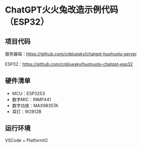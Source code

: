 # ChatGPT火火兔改造示例代码（ESP32）

## 项目代码

服务器端：https://github.com/cnbluesky/chatgpt-huohuotu-server

ESP32：https://github.com/cnbluesky/huohuotu-chatgpt-esp32

## 硬件清单

- MCU：ESP32S3
- 数字MIC：INMP441
- 数字功放：MAX98357A
- 耳灯：W2812B

## 运行环境

VSCode + PlatformIO
